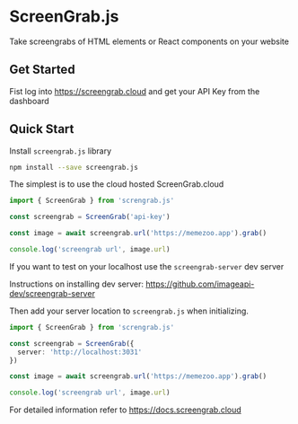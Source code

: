 # ScreenGrab.js

Take screengrabs of HTML elements or React components on your website

## Get Started

Fist log into https://screengrab.cloud and get your API Key from the dashboard

## Quick Start

Install `screengrab.js` library

```sh
npm install --save screengrab.js
```

The simplest is to use the cloud hosted ScreenGrab.cloud

```ts
import { ScreenGrab } from 'screngrab.js'

const screengrab = ScreenGrab('api-key')

const image = await screengrab.url('https://memezoo.app').grab()

console.log('screengrab url', image.url)

```

If you want to test on your localhost use the `screengrab-server` dev server

Instructions on installing dev server: 
https://github.com/imageapi-dev/screengrab-server

Then add your server location to `screengrab.js` when initializing.

```ts
import { ScreenGrab } from 'screngrab.js'

const screengrab = ScreenGrab({
  server: 'http://localhost:3031'
})

const image = await screengrab.url('https://memezoo.app').grab()

console.log('screengrab url', image.url)

```

For detailed information refer to https://docs.screengrab.cloud 